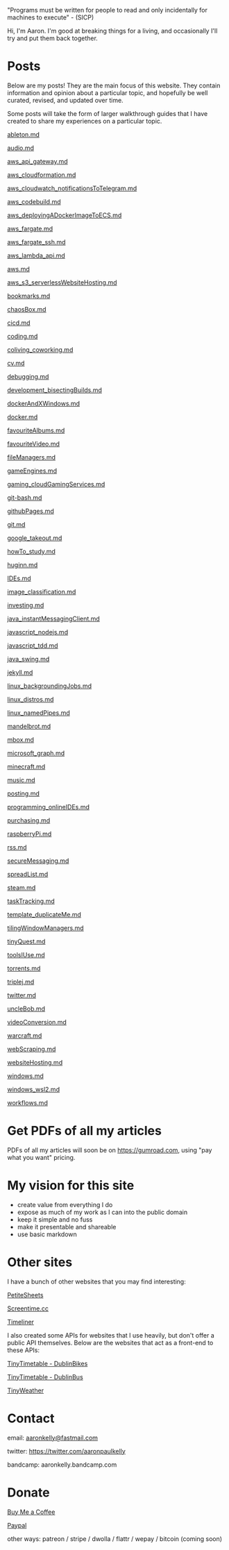 "Programs must be written for people to read and only incidentally for machines
to execute" - (SICP)

Hi, I'm Aaron. I'm good at breaking things for a living, and occasionally I'll
try and put them back together.

# Posts
Below are my posts! They are the main focus of this website. They contain
information and opinion about a particular topic, and hopefully be well curated,
revised, and updated over time.

Some posts will take the form of larger walkthrough guides that I have
created to share my experiences on a particular topic.


[ableton.md](posts/ableton.md)

[audio.md](posts/audio.md)

[aws_api_gateway.md](posts/aws_api_gateway.md)

[aws_cloudformation.md](posts/aws_cloudformation.md)

[aws_cloudwatch_notificationsToTelegram.md](posts/aws_cloudwatch_notificationsToTelegram.md)

[aws_codebuild.md](posts/aws_codebuild.md)

[aws_deployingADockerImageToECS.md](posts/aws_deployingADockerImageToECS.md)

[aws_fargate.md](posts/aws_fargate.md)

[aws_fargate_ssh.md](posts/aws_fargate_ssh.md)

[aws_lambda_api.md](posts/aws_lambda_api.md)

[aws.md](posts/aws.md)

[aws_s3_serverlessWebsiteHosting.md](posts/aws_s3_serverlessWebsiteHosting.md)

[bookmarks.md](posts/bookmarks.md)

[chaosBox.md](posts/chaosBox.md)

[cicd.md](posts/cicd.md)

[coding.md](posts/coding.md)

[coliving_coworking.md](posts/coliving_coworking.md)

[cv.md](posts/cv.md)

[debugging.md](posts/debugging.md)

[development_bisectingBuilds.md](posts/development_bisectingBuilds.md)

[dockerAndXWindows.md](posts/dockerAndXWindows.md)

[docker.md](posts/docker.md)

[favouriteAlbums.md](posts/favouriteAlbums.md)

[favouriteVideo.md](posts/favouriteVideo.md)

[fileManagers.md](posts/fileManagers.md)

[gameEngines.md](posts/gameEngines.md)

[gaming_cloudGamingServices.md](posts/gaming_cloudGamingServices.md)

[git-bash.md](posts/git-bash.md)

[githubPages.md](posts/githubPages.md)

[git.md](posts/git.md)

[google_takeout.md](posts/google_takeout.md)

[howTo_study.md](posts/howTo_study.md)

[huginn.md](posts/huginn.md)

[IDEs.md](posts/IDEs.md)

[image_classification.md](posts/image_classification.md)

[investing.md](posts/investing.md)

[java_instantMessagingClient.md](posts/java_instantMessagingClient.md)

[javascript_nodejs.md](posts/javascript_nodejs.md)

[javascript_tdd.md](posts/javascript_tdd.md)

[java_swing.md](posts/java_swing.md)

[jekyll.md](posts/jekyll.md)

[linux_backgroundingJobs.md](posts/linux_backgroundingJobs.md)

[linux_distros.md](posts/linux_distros.md)

[linux_namedPipes.md](posts/linux_namedPipes.md)

[mandelbrot.md](posts/mandelbrot.md)

[mbox.md](posts/mbox.md)

[microsoft_graph.md](posts/microsoft_graph.md)

[minecraft.md](posts/minecraft.md)

[music.md](posts/music.md)

[posting.md](posts/posting.md)

[programming_onlineIDEs.md](posts/programming_onlineIDEs.md)

[purchasing.md](posts/purchasing.md)

[raspberryPi.md](posts/raspberryPi.md)

[rss.md](posts/rss.md)

[secureMessaging.md](posts/secureMessaging.md)

[spreadList.md](posts/spreadList.md)

[steam.md](posts/steam.md)

[taskTracking.md](posts/taskTracking.md)

[template_duplicateMe.md](posts/template_duplicateMe.md)

[tilingWindowManagers.md](posts/tilingWindowManagers.md)

[tinyQuest.md](posts/tinyQuest.md)

[toolsIUse.md](posts/toolsIUse.md)

[torrents.md](posts/torrents.md)

[triplej.md](posts/triplej.md)

[twitter.md](posts/twitter.md)

[uncleBob.md](posts/uncleBob.md)

[videoConversion.md](posts/videoConversion.md)

[warcraft.md](posts/warcraft.md)

[webScraping.md](posts/webScraping.md)

[websiteHosting.md](posts/websiteHosting.md)

[windows.md](posts/windows.md)

[windows_wsl2.md](posts/windows_wsl2.md)

[workflows.md](posts/workflows.md)

# Get PDFs of all my articles
PDFs of all my articles will soon be on https://gumroad.com, using
"pay what you want" pricing.

# My vision for this site

- create value from everything I do
- expose as much of my work as I can into the public domain
- keep it simple and no fuss 
- make it presentable and shareable
- use basic markdown

# Other sites

I have a bunch of other websites that you may find interesting:

[PetiteSheets](http://app-bucket-petitesheets.s3-website-eu-west-1.amazonaws.com/)

[Screentime.cc](http://screentime.cc.s3-website-eu-west-1.amazonaws.com/)

[Timeliner](http://app-timeliner.s3-website-eu-west-1.amazonaws.com/)

I also created some APIs for websites that I use heavily, but don't offer a
public API themselves. Below are the websites that act as a front-end to these
APIs:

[TinyTimetable - DublinBikes](http://app-bucket-dublin-bike-tinytimetable.s3-website-eu-west-1.amazonaws.com/)

[TinyTimetable - DublinBus](http://app-bucket-dublin-bus-tinytimetable.s3-website-eu-west-1.amazonaws.com/)

[TinyWeather](http://app-bucket-weather-dublin-tinyweather.s3-website-eu-west-1.amazonaws.com/)

# Contact

email: aaronkelly@fastmail.com

twitter: https://twitter.com/aaronpaulkelly

bandcamp: aaronkelly.bandcamp.com

# Donate

[Buy Me a Coffee](https://www.buymeacoffee.com/aaronkelly)

[Paypal](https://www.paypal.com/cgi-bin/webscr?cmd=_donations&business=DTJST2MAMPYQ8&currency_code=EUR&source=url)

other ways: patreon / stripe / dwolla / flattr / wepay / bitcoin (coming soon)
